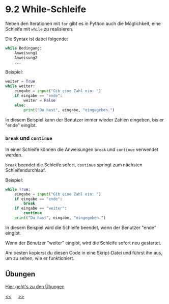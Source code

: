 # 9.2 While-Schleife

Neben den Iterationen mit `for` gibt es in Python auch die Möglichkeit, 
eine Schleife mit `while` zu realisieren.

Die Syntax ist dabei folgende:

```python
while Bedingung:
    Anweisung1
    Anweisung2
    ...
```

Beispiel:

```python
weiter = True
while weiter:
    eingabe = input("Gib eine Zahl ein: ")
    if eingabe == "ende":
        weiter = False
    else:
        print("Du hast", eingabe, "eingegeben.")
```

In diesem Beispiel kann der Benutzer immer wieder Zahlen eingeben,
bis er "ende" eingibt.

### `break` und `continue`

In einer Schleife können die Anweisungen 
`break` und `continue` verwendet werden.

`break` beendet die Schleife sofort,
`continue` springt zum nächsten Schleifendurchlauf.

Beispiel:

```python
while True:
    eingabe = input("Gib eine Zahl ein: ")
    if eingabe == "ende":
        break
    if eingabe == "weiter":
        continue
    print("Du hast", eingabe, "eingegeben.")
```

In diesem Beispiel wird die Schleife beendet, 
wenn der Benutzer "ende" eingibt.

Wenn der Benutzer "weiter" eingibt,
wird die Schleife sofort neu gestartet.

Am besten kopierst du diesen Code in eine Skript-Datei
und führst ihn aus, um zu sehen, wie er funktioniert.





## Übungen
[Hier geht's zu den Übungen](../uebungen/UE_09.2_While_Schleife)


[<<](09.1_Iteration) &emsp; [>>](10.0_Algorithmen.md)
